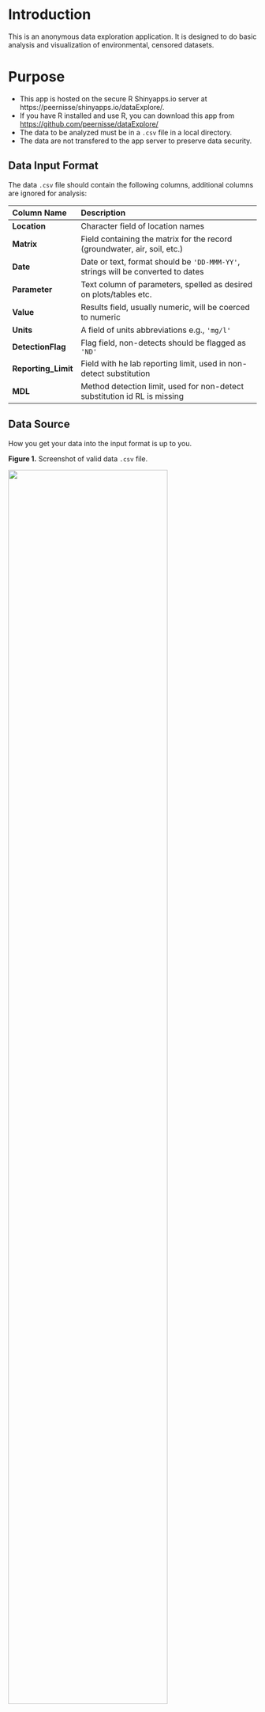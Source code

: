 # Introduction
This is an anonymous data exploration application. 
It is designed to do basic analysis and visualization of environmental, censored datasets.

# Purpose

* This app is hosted on the secure R Shinyapps.io server at https://peernisse/shinyapps.io/dataExplore/.
* If you have R installed and use R, you can download this app from https://github.com/peernisse/dataExplore/
* The data to be analyzed must be in a `.csv` file in a local directory.
* The data are not transfered to the app server to preserve data security.

## Data Input Format
The data `.csv` file should contain the following columns, additional columns are ignored for analysis:

Column Name                |Description
:--------------------------|:------------------------------------------
**Location**|Character field of location names
**Matrix**|Field containing the matrix for the record (groundwater, air, soil, etc.)
**Date**|Date or text, format should be `'DD-MMM-YY'`, strings will be converted to dates
**Parameter**|Text column of parameters, spelled as desired on plots/tables etc.
**Value**|Results field, usually numeric, will be coerced to numeric
**Units**|A field of units abbreviations e.g., `'mg/l'`
**DetectionFlag**|Flag field, non-detects should be flagged as `'ND'`
**Reporting_Limit**|Field with he lab reporting limit, used in non-detect substitution
**MDL**|Method detection limit, used for non-detect substitution id RL is missing

## Data Source
How you get your data into the input format is up to you.

**Figure 1.** Screenshot of valid data `.csv` file.

<img src="C:/R_Projects/Shiny/dataExplore/www/importData.png" style="width:80%;"></img>










